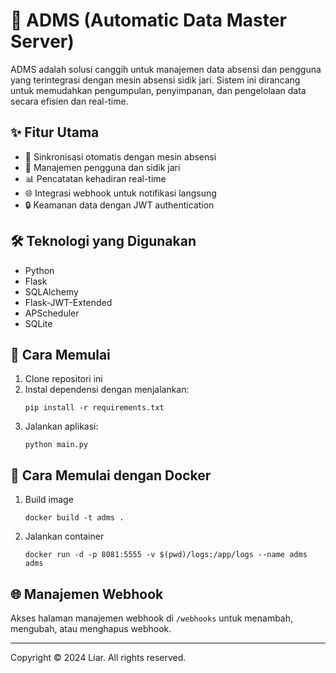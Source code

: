 # 🚀 ADMS (Automatic Data Master Server)

ADMS adalah solusi canggih untuk manajemen data absensi dan pengguna yang terintegrasi dengan mesin absensi sidik jari. Sistem ini dirancang untuk memudahkan pengumpulan, penyimpanan, dan pengelolaan data secara efisien dan real-time.

## ✨ Fitur Utama

- 🔄 Sinkronisasi otomatis dengan mesin absensi
- 👥 Manajemen pengguna dan sidik jari
- 📊 Pencatatan kehadiran real-time
- 🌐 Integrasi webhook untuk notifikasi langsung
- 🔒 Keamanan data dengan JWT authentication

## 🛠️ Teknologi yang Digunakan

- Python
- Flask
- SQLAlchemy
- Flask-JWT-Extended
- APScheduler
- SQLite

## 🚀 Cara Memulai

1. Clone repositori ini
2. Instal dependensi dengan menjalankan:
   ```
   pip install -r requirements.txt
   ```
3. Jalankan aplikasi:
   ```
   python main.py
   ```

## 🐳 Cara Memulai dengan Docker

1. Build image
   ```
   docker build -t adms .
   ```
2. Jalankan container
   ```
   docker run -d -p 8081:5555 -v $(pwd)/logs:/app/logs --name adms adms
   ```

## 🌐 Manajemen Webhook

Akses halaman manajemen webhook di `/webhooks` untuk menambah, mengubah, atau menghapus webhook.

---

Copyright © 2024 Liar. All rights reserved.
